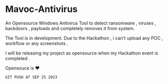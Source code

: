 # Mavoc-Antivirus
An Opensource Windows Antivirus Tool to detect ransomware , viruses , backdoors , payloads and completely removes it from system. 


The Tool is in development. Due to the Hackathon , i can't upload any POC , workflow or any screenshots . 

I will be releasing my project as opensource when my Hackathon event is completed .

Opensouce is ❤️

```
GIT PUSH AT SEP 25 2023
```
